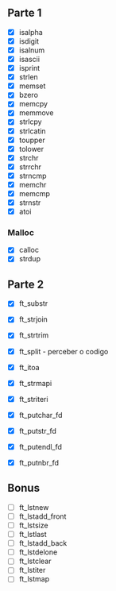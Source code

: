 ## Parte 1

- [x] isalpha
- [x] isdigit
- [x] isalnum
- [x] isascii
- [x] isprint
- [x] strlen
- [x] memset
- [x] bzero
- [x] memcpy
- [x] memmove
- [x] strlcpy
- [x] strlcatin
- [x] toupper
- [x] tolower
- [x] strchr
- [x] strrchr
- [x] strncmp
- [x] memchr
- [x] memcmp
- [x] strnstr
- [x] atoi

### Malloc

- [x] calloc
- [x] strdup

## Parte 2

- [x] ft_substr
- [x] ft_strjoin
- [x] ft_strtrim
- [x] ft_split - perceber o codigo
- [x] ft_itoa
- [x] ft_strmapi
- [x] ft_striteri
- [x] ft_putchar_fd
- [x] ft_putstr_fd
- [x] ft_putendl_fd
- [x] ft_putnbr_fd


## Bonus

- [ ] ft_lstnew 
- [ ] ft_lstadd_front
- [ ] ft_lstsize
- [ ] ft_lstlast
- [ ] ft_lstadd_back
- [ ] ft_lstdelone
- [ ] ft_lstclear
- [ ] ft_lstiter
- [ ] ft_lstmap 
